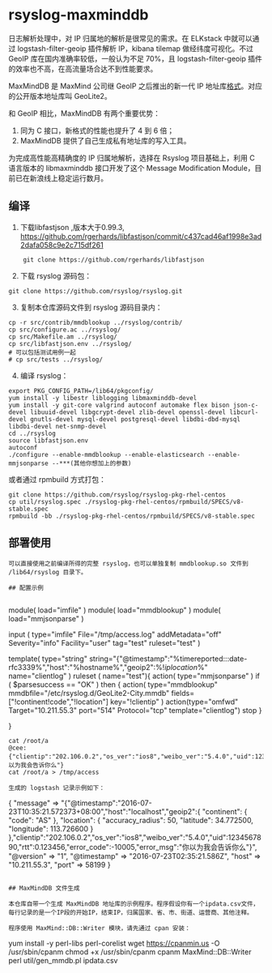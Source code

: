 # rsyslog-maxminddb

日志解析处理中，对 IP 归属地的解析是很常见的需求。在 ELKstack 中就可以通过 logstash-filter-geoip 插件解析 IP，kibana tilemap 做经纬度可视化。不过 GeoIP 库在国内准确率较低，一般认为不足 70%，且 logstash-filter-geoip 插件的效率也不高，在高流量场合达不到性能要求。

MaxMindDB 是 MaxMind 公司继 GeoIP 之后推出的新一代 IP 地址库[格式](http://maxmind.github.io/MaxMind-DB/)。对应的公开版本地址库叫 GeoLite2。

和 GeoIP 相比，MaxMindDB 有两个重要优势：

1. 同为 C 接口，新格式的性能也提升了 4 到 6 倍；
2. MaxMindDB 提供了自己生成私有地址库的写入工具。

为完成高性能高精确度的 IP 归属地解析，选择在 Rsyslog 项目基础上，利用 C 语言版本的 libmaxminddb 接口开发了这个 Message Modification Module，目前已在新浪线上稳定运行数月。

## 编译
1. 下载libfastjson ,版本大于0.99.3, https://github.com/rgerhards/libfastjson/commit/c437cad46af1998e3ad2dafa058c9e2c715df261
```
	git clone https://github.com/rgerhards/libfastjson
```

2. 下载 rsyslog 源码包：
```
git clone https://github.com/rsyslog/rsyslog.git
```
3. 复制本仓库源码文件到 rsyslog 源码目录内：
```
cp -r src/contrib/mmdblookup ../rsyslog/contrib/
cp src/configure.ac ../rsyslog/
cp src/Makefile.am ../rsyslog/
cp src/libfastjson.env ../rsyslog/
# 可以包括测试用例一起
# cp src/tests ../rsyslog/
```
4. 编译 rsyslog：
```
export PKG_CONFIG_PATH=/lib64/pkgconfig/
yum install -y libestr liblogging libmaxminddb-devel
yum install -y git-core valgrind autoconf automake flex bison json-c-devel libuuid-devel libgcrypt-devel zlib-devel openssl-devel libcurl-devel gnutls-devel mysql-devel postgresql-devel libdbi-dbd-mysql libdbi-devel net-snmp-devel
cd ../rsyslog
source libfastjson.env
autoconf
./configure --enable-mmdblookup --enable-elasticsearch --enable-mmjsonparse --***(其他你想加上的参数)
```

或者通过 rpmbuild 方式打包：
```
git clone https://github.com/rsyslog/rsyslog-pkg-rhel-centos
cp util/rsyslog.spec ./rsyslog-pkg-rhel-centos/rpmbuild/SPECS/v8-stable.spec
rpmbuild -bb ./rsyslog-pkg-rhel-centos/rpmbuild/SPECS/v8-stable.spec
```

## 部署使用

```
可以直接使用之前编译所得的完整 rsyslog，也可以单独复制 mmdblookup.so 文件到 /lib64/rsyslog 目录下。

## 配置示例


```
module( load="imfile" )
module( load="mmdblookup" )
module( load="mmjsonparse" )

input (
    type="imfile"
    File="/tmp/access.log"
    addMetadata="off"
    Severity="info"
    Facility="user"
    tag="test"
    ruleset="test"
)

template( type="string" string="{\"@timestamp\":\"%timereported:::date-rfc3339%\",\"host\":\"%hostname%\",\"geoip2\":%$!iplocation%,%msg:7:$%" name="clientlog" )
ruleset ( name="test"){
    action( type="mmjsonparse" )
    if ( $parsesuccess == "OK" ) then {
        action( type="mmdblookup" mmdbfile="/etc/rsyslog.d/GeoLite2-City.mmdb" fields=["!continent!code","!location"] key="!clientip" )
        action(type="omfwd" Target="10.211.55.3" port="514" Protocol="tcp" template="clientlog")
        stop
    }

}

```
cat /root/a
@cee:{"clientip":"202.106.0.2","os_ver":"ios8","weibo_ver":"5.4.0","uid":1234567890,"rtt":0.123456,"error_code":-10005,"error_msg":"你以为我会告诉你么"}
cat /root/a > /tmp/access
```

```
生成的 logstash 记录示例如下：

```
{
       "message" => "{\"@timestamp\":\"2016-07-23T10:35:21.572373+08:00\",\"host\":\"localhost\",\"geoip2\":{ \"continent\": { \"code\": \"AS\" }, \"location\": { \"accuracy_radius\": 50, \"latitude\": 34.772500, \"longitude\": 113.726600 } },\"clientip\":\"202.106.0.2\",\"os_ver\":\"ios8\",\"weibo_ver\":\"5.4.0\",\"uid\":1234567890,\"rtt\":0.123456,\"error_code\":-10005,\"error_msg\":\"你以为我会告诉你么\"}",
      "@version" => "1",
    "@timestamp" => "2016-07-23T02:35:21.586Z",
          "host" => "10.211.55.3",
          "port" => 58199
}
```

## MaxMindDB 文件生成

本仓库自带一个生成 MaxMindDB 地址库的示例程序。程序假设你有一个ipdata.csv文件，每行记录的是一个IP段的开始IP，结束IP，归属国家、省、市、街道、运营商、其他注释。

程序使用 MaxMind::DB::Writer 模块，请先通过 cpan 安装：

```
yum install -y perl-libs perl-corelist
wget https://cpanmin.us -O /usr/sbin/cpanm
chmod +x /usr/sbin/cpanm
cpanm MaxMind::DB::Writer
perl util/gen_mmdb.pl ipdata.csv
```
